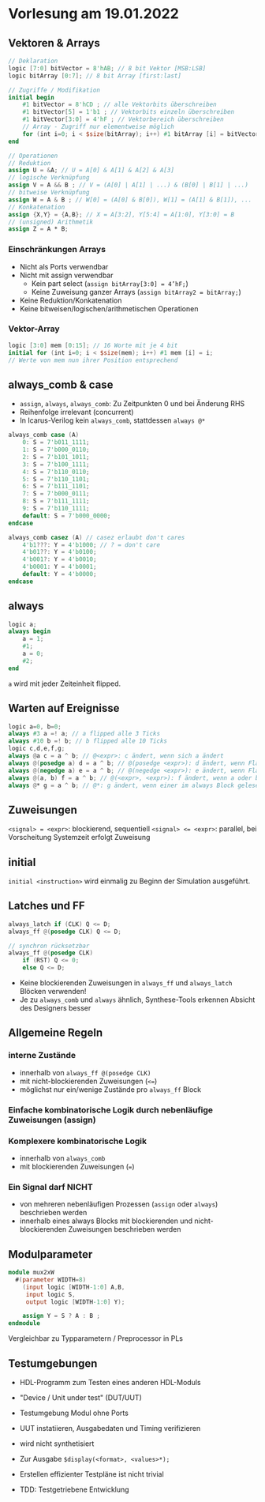 # Vorlesung am 19.01.2022
## Vektoren & Arrays
```verilog
// Deklaration
logic [7:0] bitVector = 8'hAB; // 8 bit Vektor [MSB:LSB]
logic bitArray [0:7]; // 8 bit Array [first:last]

// Zugriffe / Modifikation
initial begin
    #1 bitVector = 8'hCD ; // alle Vektorbits überschreiben
    #1 bitVector[5] = 1'b1 ; // Vektorbits einzeln überschreiben
    #1 bitVector[3:0] = 4'hF ; // Vektorbereich überschreiben
    // Array - Zugriff nur elementweise möglich
    for (int i=0; i < $size(bitArray); i++) #1 bitArray [i] = bitVector [i];
end

// Operationen
// Reduktion
assign U = &A; // U = A[0] & A[1] & A[2] & A[3]
// logische Verknüpfung
assign V = A && B ; // V = (A[0] | A[1] | ...) & (B[0] | B[1] | ...)
// bitweise Verknüpfung
assign W = A & B ; // W[0] = (A[0] & B[0]), W[1] = (A[1] & B[1]), ...
// Konkatenation
assign {X,Y} = {A,B}; // X = A[3:2], Y[5:4] = A[1:0], Y[3:0] = B
// (unsigned) Arithmetik
assign Z = A * B;
```

### Einschränkungen Arrays
- Nicht als Ports verwendbar
- Nicht mit assign verwendbar
  - Kein part select (`assign bitArray[3:0] = 4’hF;`)
  - Keine Zuweisung ganzer Arrays (`assign bitArray2 = bitArray;`)
- Keine Reduktion/Konkatenation
- Keine bitweisen/logischen/arithmetischen Operationen

### Vektor-Array
```verilog
logic [3:0] mem [0:15]; // 16 Worte mit je 4 bit
initial for (int i=0; i < $size(mem); i++) #1 mem [i] = i;
// Werte von mem nun ihrer Position entsprechend
```


## always_comb & case
- `assign`, `always`, `always_comb`: Zu Zeitpunkten 0 und bei Änderung RHS
- Reihenfolge irrelevant (concurrent)
- In Icarus-Verilog kein `always_comb`, stattdessen `always @*`


```verilog
always_comb case (A)
    0: S = 7'b011_1111;
    1: S = 7'b000_0110;
    2: S = 7'b101_1011;
    3: S = 7'b100_1111;
    4: S = 7'b110_0110;
    5: S = 7'b110_1101;
    6: S = 7'b111_1101;
    7: S = 7'b000_0111;
    8: S = 7'b111_1111;
    9: S = 7'b110_1111;
    default: S = 7'b000_0000;
endcase

always_comb casez (A) // casez erlaubt don't cares
    4'b1???: Y = 4'b1000; // ? = don't care
    4'b01??: Y = 4'b0100;
    4'b001?: Y = 4'b0010;
    4'b0001: Y = 4'b0001;
    default: Y = 4'b0000;
endcase
```


## always
```verilog
logic a;
always begin
    a = 1;
    #1;
    a = 0;
    #2;
end
```

`a` wird mit jeder Zeiteinheit flipped.


## Warten auf Ereignisse
```verilog
logic a=0, b=0;
always #3 a =! a; // a flipped alle 3 Ticks
always #10 b =! b; // b flipped alle 10 Ticks
logic c,d,e,f,g;
always @a c = a ^ b; // @<expr>: c ändert, wenn sich a ändert
always @(posedge a) d = a ^ b; // @(posedge <expr>): d ändert, wenn Flanke a steigt
always @(negedge a) e = a ^ b; // @(negedge <expr>): e ändert, wenn Flanke a fällt
always @(a, b) f = a ^ b; // @(<expr>, <expr>): f ändert, wenn a oder b ändert
always @* g = a ^ b; // @*: g ändert, wenn einer im always Block gelesenen Signale ändert (a oder b) 
```


## Zuweisungen
`<signal> = <expr>`: blockierend, sequentiell
`<signal> <= <expr>`: parallel, bei Vorscheitung Systemzeit erfolgt Zuweisung


## initial
`initial <instruction>` wird einmalig zu Beginn der Simulation ausgeführt.


## Latches und FF
```verilog
always_latch if (CLK) Q <= D;
always_ff @(posedge CLK) Q <= D;

// synchron rücksetzbar
always_ff @(posedge CLK)
    if (RST) Q <= 0;
    else Q <= D;
```

- Keine blockierenden Zuweisungen in `always_ff` und `always_latch` Blöcken verwenden!
- Je zu `always_comb` und `always` ähnlich, Synthese-Tools erkennen Absicht des Designers besser


## Allgemeine Regeln
### interne Zustände
- innerhalb von `always_ff @(posedge CLK)`
- mit nicht-blockierenden Zuweisungen (`<=`)
- möglichst nur ein/wenige Zustände pro `always_ff` Block

### Einfache kombinatorische Logik durch nebenläufige Zuweisungen (assign)

### Komplexere kombinatorische Logik
- innerhalb von `always_comb`
- mit blockierenden Zuweisungen (`=`)

### Ein Signal darf NICHT
- von mehreren nebenläufigen Prozessen (`assign` oder `always`) beschrieben werden
- innerhalb eines always Blocks mit blockierenden und nicht-blockierenden Zuweisungen beschrieben werden


## Modulparameter
```verilog
module mux2xW
  #(parameter WIDTH=8)
    (input logic [WIDTH-1:0] A,B,
     input logic S,
     output logic [WIDTH-1:0] Y);

    assign Y = S ? A : B ;
endmodule
```

Vergleichbar zu Typparametern / Preprocessor in PLs


## Testumgebungen
- HDL-Programm zum Testen eines anderen HDL-Moduls
- "Device / Unit under test" (DUT/UUT)

- Testumgebung Modul ohne Ports
- UUT instatiieren, Ausgabedaten und Timing verifizieren
- wird nicht synthetisiert
- Zur Ausgabe `$display(<format>, <values>*);`

- Erstellen effizienter Testpläne ist nicht trivial
- TDD: Testgetriebene Entwicklung